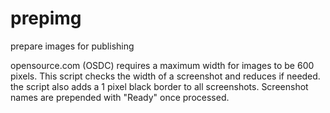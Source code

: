# prepimg
prepare images for publishing

opensource.com (OSDC) requires a maximum width for images to be 600 pixels. This script checks the width of a screenshot and reduces if needed.
the script also adds a 1 pixel black border to all screenshots. Screenshot names are prepended with "Ready" once processed.
